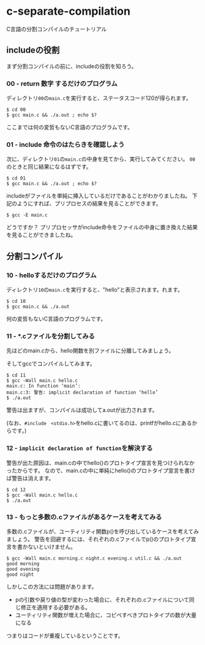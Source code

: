 # c-separate-compilation

C言語の分割コンパイルのチュートリアル

## includeの役割
まず分割コンパイルの前に、includeの役割を知ろう。

### 00 - return 数字 するだけのプログラム
ディレクトリ`00`の`main.c`を実行すると、ステータスコード120が得られます。

```shell
$ cd 00
$ gcc main.c && ./a.out ; echo $?
```

ここまでは何の変哲もないC言語のプログラムです。

### 01 - include 命令のはたらきを確認しよう

次に、ディレクトリ`01`の`main.c`の中身を見てから、実行してみてください。
`00`のときと同じ結果になるはずです。


```shell
$ cd 01
$ gcc main.c && ./a.out ; echo $?
```

includeがファイルを単純に挿入しているだけであることがわかりましたね。
下記のようにすれば、プリプロセスの結果を見ることができます。

```shell
$ gcc -E main.c
```

どうですか？
プリプロセッサがinclude命令をファイルの中身に置き換えた結果を見ることができましたね。

## 分割コンパイル
### 10 - helloするだけのプログラム
ディレクトリ`10`の`main.c`を実行すると、"hello"と表示されます。れます。

```shell
$ cd 10
$ gcc main.c && ./a.out
```

何の変哲もないC言語のプログラムです。

### 11 - *.cファイルを分割してみる

先ほどのmain.cから、hello関数を別ファイルに分離してみましょう。

そしてgccでコンパイルしてみます。
```shell
$ cd 11
$ gcc -Wall main.c hello.c
main.c: In function ‘main’:
main.c:3: 警告: implicit declaration of function ‘hello’
$ ./a.out
```
警告は出ますが、コンパイルは成功してa.outが出力されます。

(なお、`#include　<stdio.h>`をhello.cに書いてるのは、printfがhello.cにあるからです。)

### 12 - `implicit declaration of function`を解決する

警告が出た原因は、main.cの中でhello()のプロトタイプ宣言を見つけられなかったからです。
なので、main.cの中に単純にhello()のプロトタイプ宣言を書けば警告は消えます。

```shell
$ cd 12
$ gcc -Wall main.c hello.c
$ ./a.out
```

### 13 - もっと多数の.cファイルがあるケースを考えてみる

多数の.cファイルが、ユーティリティ関数p()を呼び出しているケースを考えてみましょう。
警告を回避するには、それぞれの.cファイルでp()のプロトタイプ宣言を書かないといけません。

```shell
$ gcc -Wall main.c morning.c night.c evening.c util.c && ./a.out
good morning
good evening
good night
```
しかしこの方法には問題があります。
* pの引数や戻り値の型が変わった場合に、それぞれの.cファイルについて同じ修正を適用する必要がある。
* ユーティリティ関数が増えた場合に、コピペすべきプロトタイプの数が大量になる

つまりはコードが重複しているということです。
